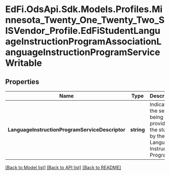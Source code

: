 # EdFi.OdsApi.Sdk.Models.Profiles.Minnesota_Twenty_One_Twenty_Two_SISVendor_Profile.EdFiStudentLanguageInstructionProgramAssociationLanguageInstructionProgramServiceWritable
## Properties

Name | Type | Description | Notes
------------ | ------------- | ------------- | -------------
**LanguageInstructionProgramServiceDescriptor** | **string** | Indicates the service being provided to the student by the Language Instruction Program. | 

[[Back to Model list]](../README.md#documentation-for-models) [[Back to API list]](../README.md#documentation-for-api-endpoints) [[Back to README]](../README.md)

